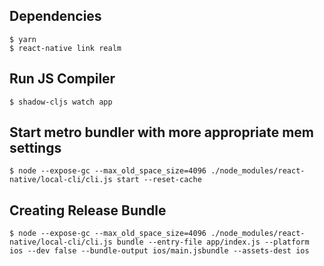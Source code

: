 
## Dependencies

    $ yarn
    $ react-native link realm


## Run JS Compiler

    $ shadow-cljs watch app


## Start metro bundler with more appropriate mem settings

    $ node --expose-gc --max_old_space_size=4096 ./node_modules/react-native/local-cli/cli.js start --reset-cache


## Creating Release Bundle

    $ node --expose-gc --max_old_space_size=4096 ./node_modules/react-native/local-cli/cli.js bundle --entry-file app/index.js --platform ios --dev false --bundle-output ios/main.jsbundle --assets-dest ios

